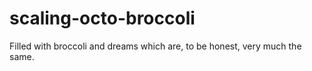 # scaling-octo-broccoli
Filled with broccoli and dreams which are, to be honest, very much the same.
